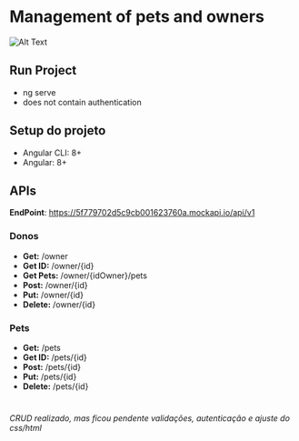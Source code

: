 # Management of pets and owners

![Alt Text](https://media.giphy.com/media/Endx3eMpqmpZ6/giphy.gif)



## Run Project

- ng serve 
- does not contain authentication

## Setup do projeto

- Angular CLI: 8+
- Angular: 8+

## APIs

**EndPoint**: https://5f779702d5c9cb001623760a.mockapi.io/api/v1

### Donos
- **Get:** /owner
- **Get ID:** /owner/{id}
- **Get Pets:** /owner/{idOwner}/pets
- **Post:** /owner/{id}
- **Put:** /owner/{id}
- **Delete:** /owner/{id}

### Pets
- **Get:** /pets
- **Get ID:** /pets/{id}
- **Post:** /pets/{id}
- **Put:** /pets/{id}
- **Delete:** /pets/{id}

#

*CRUD realizado, mas ficou pendente validações, autenticação e ajuste do css/html*

